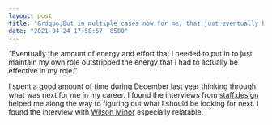 ```yaml
---
layout: post
title: "&rdquo;But in multiple cases now for me, that just eventually became exhausting.&rdquo;"
date: "2021-04-24 17:58:57 -0500"
---
```


&ldquo;Eventually the amount of energy and effort that I needed to put in to just maintain my own role outstripped the energy that I had to actually be effective in my role.&rdquo;

I spent a good amount of time during December last year thinking through what was next for me in my career.  I found the interviews from [staff.design](https://staff.design/) helped me along the way to figuring out what I should be looking for next. I found the interview with [Wilson Minor](https://staff.design/wilson-miner) especially relatable. 
